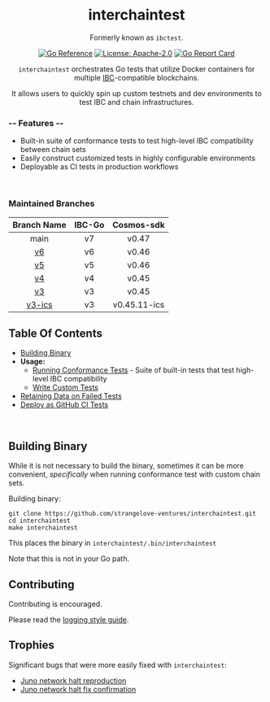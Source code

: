 <div align="center">
<h1>interchaintest</h1>

Formerly known as `ibctest`.

[![Go Reference](https://pkg.go.dev/badge/github.com/strangelove-ventures/interchaintest@main.svg)](https://pkg.go.dev/github.com/strangelove-ventures/interchaintest@main)
[![License: Apache-2.0](https://img.shields.io/github/license/strangelove-ventures/interchaintest.svg?style=flat-square)](https://github.com/strangelove-ventures/interchaintest/blob/main/create-test-readme/LICENSE)
[![Go Report Card](https://goreportcard.com/badge/github.com/strangelove-ventures/interchaintest)](https://goreportcard.com/report/github.com/strangelove-ventures/interchaintest)

`interchaintest` orchestrates Go tests that utilize Docker containers for multiple
[IBC](https://docs.cosmos.network/master/ibc/overview.html)-compatible blockchains.

It allows users to quickly spin up custom testnets and dev environments to test IBC and chain infrastructures.
</div>

### -- Features --

- Built-in suite of conformance tests to test high-level IBC compatibility between chain sets
- Easily construct customized tests in highly configurable environments
- Deployable as CI tests in production workflows

<br>

### Maintained Branches

|                                **Branch Name**                               | **IBC-Go** | **Cosmos-sdk** |
|:----------------------------------------------------------------------------:|:----------:|:--------------:|
|                                     main                                     |     v7     |      v0.47     |
|     [v6](https://github.com/strangelove-ventures/interchaintest/tree/v6)     |     v6     |      v0.46     |
|     [v5](https://github.com/strangelove-ventures/interchaintest/tree/v5)     |     v5     |      v0.46     |
|     [v4](https://github.com/strangelove-ventures/interchaintest/tree/v4)     |     v4     |      v0.45     |
|     [v3](https://github.com/strangelove-ventures/interchaintest/tree/v3)     |     v3     |      v0.45     |
| [v3-ics](https://github.com/strangelove-ventures/interchaintest/tree/v3-ics) |     v3     |  v0.45.11-ics  |

## Table Of Contents

- [Building Binary](#building-binary)
- **Usage:**
  - [Running Conformance Tests](./docs/conformanceTests.md) - Suite of built-in tests that test high-level IBC compatibility
  - [Write Custom Tests](./docs/writeCustomTests.md)
- [Retaining Data on Failed Tests](./docs/retainingDataOnFailedTests.md)
- [Deploy as GitHub CI Tests](./docs/ciTests.md)

<br>

## Building Binary

While it is not necessary to build the binary, sometimes it can be more convenient, *specifically* when running conformance test with custom chain sets.

Building binary:

```shell
git clone https://github.com/strangelove-ventures/interchaintest.git
cd interchaintest
make interchaintest
```

This places the binary in `interchaintest/.bin/interchaintest`

Note that this is not in your Go path.

## Contributing

Contributing is encouraged.

Please read the [logging style guide](./docs/logging.md).

## Trophies

Significant bugs that were more easily fixed with `interchaintest`:

- [Juno network halt reproduction](https://github.com/strangelove-ventures/interchaintest/pull/7)
- [Juno network halt fix confirmation](https://github.com/strangelove-ventures/interchaintest/pull/8)
